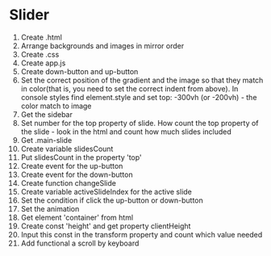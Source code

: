 # Slider
1. Create .html
2. Arrange backgrounds and images in mirror order
3. Create .css
4. Create app.js
5. Create down-button and up-button
6. Set the correct position of the gradient and the image so that they match in color(that is, you need to set the correct indent from above). In console styles find element.style and set top: -300vh (or -200vh) - the color match to image
7. Get the sidebar 
8. Set number for the top property of slide. How count the top property of the slide - look in the html and count how much slides included
9. Get .main-slide
10. Create variable slidesCount
11. Put slidesCount in the property 'top'
12. Create event for the up-button
13. Create event for the down-button
14. Create function changeSlide
15. Create variable activeSlideIndex for the active slide
16. Set the condition if click the up-button or down-button
17. Set the animation
18. Get element 'container' from html
19. Create const 'height' and get property clientHeight
20. Input this const in the transform property and count which value needed 
21. Add functional a scroll by keyboard
